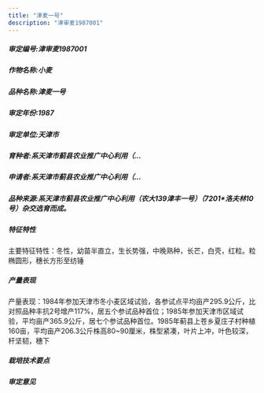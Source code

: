 ```yaml
---
title: "津麦一号"
description: "津审麦1987001"
---
```

##### 审定编号:津审麦1987001

##### 作物名称:小麦

##### 品种名称:津麦一号

##### 审定年份:1987

##### 审定单位:天津市

##### 育种者:系天津市蓟县农业推广中心利用（...

##### 申请者:系天津市蓟县农业推广中心利用（...

##### 品种来源:系天津市蓟县农业推广中心利用（农大139*津丰一号）*（7201*洛夫林10号）杂交选育而成。

##### 特征特性
主要特征特性：冬性，幼苗半直立，生长势强，中晚熟种，长芒，白壳，红粒。粒椭圆形，穗长方形至纺锤

##### 产量表现
产量表现：1984年参加天津市冬小麦区域试验，各参试点平均亩产295.9公斤，比对照品种丰抗2号增产117%，居五个参试品种首位；1985年参加天津市区域试验，平均亩产365.9公斤，居七个参试品种首位。1985年蓟县上苍乡夏庄子村种植160亩，平均亩产206.3公斤株高80~90厘米，株型紧凑，叶片上冲，叶色较深，杆坚韧，穗下

##### 栽培技术要点


##### 审定意见

